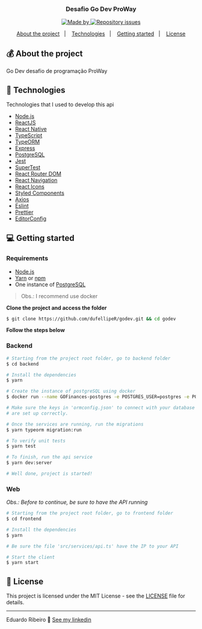 
<h3 align="center">
  Desafio Go Dev ProWay
</h3>

<p align="center">

  <a href="https://www.linkedin.com/in/eduardo-ribeiro-/">
    <img alt="Made by" src="https://img.shields.io/badge/made%20by-dufellipeR-%235636D3">
  </a>
  
  <!-- <img alt="Repository size" src="https://img.shields.io/github/repo-size/dufellipeR/GOFinances?color=%235636D3"> -->

  <a href="https://github.com/dufellipeR/godev/issues">
    <img alt="Repository issues" src="https://img.shields.io/github/issues/dufellipeR/GOFinances?color=%235636D3">
  </a>
  
  <!-- <img alt="GitHub" src="https://img.shields.io/github/license/dufellipeR/GOFinances?color=%235636D3"> -->
</p>

<p align="center">
  <a href="#-about-the-project">About the project</a>&nbsp;&nbsp;&nbsp;|&nbsp;&nbsp;&nbsp;
  <a href="#-technologies">Technologies</a>&nbsp;&nbsp;&nbsp;|&nbsp;&nbsp;&nbsp;
  <a href="#-getting-started">Getting started</a>&nbsp;&nbsp;&nbsp;|&nbsp;&nbsp;&nbsp;
  <a href="#-license">License</a>
</p>

<!-- <p id="insomniaButton" align="center">
  <a href="" target="_blank">
    <img src="https://insomnia.rest/images/run.svg" alt="Run in Insomnia">
  </a>
</p> -->

## 💰 About the project

Go Dev desafio de programação ProWay

## 🚀 Technologies

Technologies that I used to develop this api

- [Node.js](https://nodejs.org/)
- [ReactJS](https://reactjs.org/)
- [React Native](https://reactnative.dev/)
- [TypeScript](https://www.typescriptlang.org/)
- [TypeORM](https://typeorm.io/#/)
- [Express](https://expressjs.com/pt-br/)
- [PostgreSQL](https://www.postgresql.org/)
- [Jest](https://jestjs.io/)
- [SuperTest](https://github.com/visionmedia/supertest)
- [React Router DOM](https://reacttraining.com/react-router/)
- [React Navigation](https://reactnavigation.org/)
- [React Icons](https://react-icons.netlify.com/#/)
- [Styled Components](https://styled-components.com/)
- [Axios](https://github.com/axios/axios)
- [Eslint](https://eslint.org/)
- [Prettier](https://prettier.io/)
- [EditorConfig](https://editorconfig.org/)

## 💻 Getting started

<!-- Importe o arquivo `Insomnia.json` no Insomnia ou clique no botão [Run in Insomnia](#insomniaButton) -->

### Requirements

- [Node.js](https://nodejs.org/en/)
- [Yarn](https://classic.yarnpkg.com/) or [npm](https://www.npmjs.com/)
- One instance of [PostgreSQL](https://www.postgresql.org/)

> Obs.: I recommend use docker

**Clone the project and access the folder**

```bash
$ git clone https://github.com/dufellipeR/godev.git && cd godev
```

**Follow the steps below**

### Backend

```bash
# Starting from the project root folder, go to backend folder
$ cd backend

# Install the dependencies
$ yarn

# Create the instance of postgreSQL using docker
$ docker run --name GOFinances-postgres -e POSTGRES_USER=postgres -e POSTGRES_PASSWORD=docker -e POSTGRES_DB=postgresql -p 5432:5432 -d postgres

# Make sure the keys in 'ormconfig.json' to connect with your database
# are set up correctly.

# Once the services are running, run the migrations
$ yarn typeorm migration:run

# To verify unit tests
$ yarn test

# To finish, run the api service
$ yarn dev:server

# Well done, project is started!
```

### Web

_Obs.: Before to continue, be sure to have the API running_

```bash
# Starting from the project root folder, go to frontend folder
$ cd frontend

# Install the dependencies
$ yarn

# Be sure the file 'src/services/api.ts' have the IP to your API

# Start the client
$ yarn start
```


## 📝 License

This project is licensed under the MIT License - see the [LICENSE](LICENSE) file for details.

---

Eduardo Ribeiro 👋 [See my linkedin](https://www.linkedin.com/in/eduardo-ribeiro-/)
